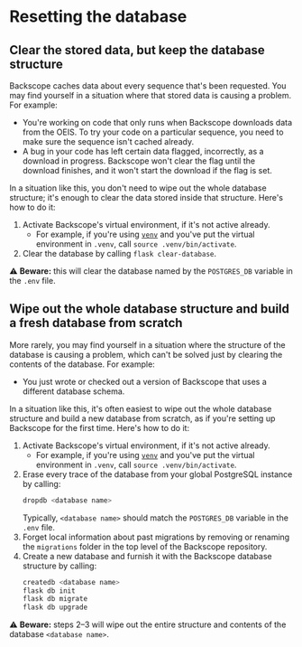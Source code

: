 # Resetting the database

## Clear the stored data, but keep the database structure

Backscope caches data about every sequence that's been requested. You may find yourself in a situation where that stored data is causing a problem. For example:

- You're working on code that only runs when Backscope downloads data from the OEIS. To try your code on a particular sequence, you need to make sure the sequence isn't cached already.
- A bug in your code has left certain data flagged, incorrectly, as a download in progress. Backscope won't clear the flag until the download finishes, and it won't start the download if the flag is set.

In a situation like this, you don't need to wipe out the whole database structure; it's enough to clear the data stored inside that structure. Here's how to do it:

1. Activate Backscope's virtual environment, if it's not active already.
   + For example, if you're using [`venv`](https://docs.python.org/3/library/venv.html) and you've put the virtual environment in `.venv`, call `source .venv/bin/activate`.
2. Clear the database by calling `flask clear-database`.

:warning: **Beware:** this will clear the database named by the `POSTGRES_DB` variable in the `.env` file.

## Wipe out the whole database structure and build a fresh database from scratch

More rarely, you may find yourself in a situation where the structure of the database is causing a problem, which can't be solved just by clearing the contents of the database. For example:

- You just wrote or checked out a version of Backscope that uses a different database schema.

In a situation like this, it's often easiest to wipe out the whole database structure and build a new database from scratch, as if you're setting up Backscope for the first time. Here's how to do it:

1. Activate Backscope's virtual environment, if it's not active already.
   + For example, if you're using [`venv`](https://docs.python.org/3/library/venv.html) and you've put the virtual environment in `.venv`, call `source .venv/bin/activate`.
2. Erase every trace of the database from your global PostgreSQL instance by calling:
   ```bash
   dropdb <database name>
   ```
   Typically, `<database name>` should match the `POSTGRES_DB` variable in the `.env` file.
3. Forget local information about past migrations by removing or renaming the `migrations` folder in the top level of the Backscope repository.
4. Create a new database and furnish it with the Backscope database structure by calling:
   ```bash
   createdb <database name>
   flask db init
   flask db migrate
   flask db upgrade
   ```

:warning: **Beware:** steps 2–3 will wipe out the entire structure and contents of the database `<database name>`.